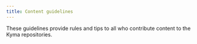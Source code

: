 ```yaml
---
title: Content guidelines
---
```


These guidelines provide rules and tips to all who contribute content to the Kyma repositories.
